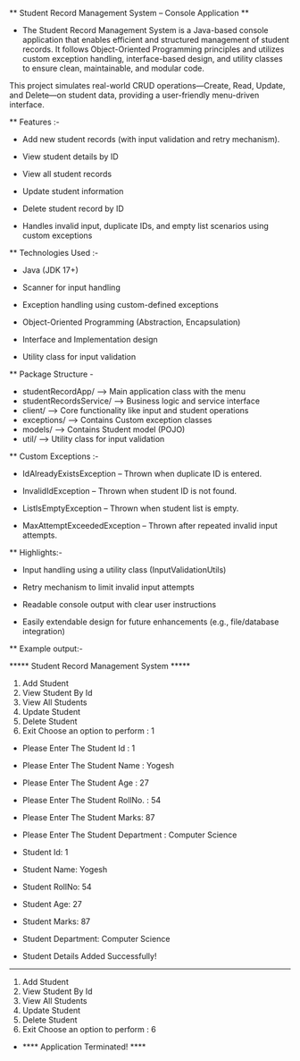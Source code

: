 ** Student Record Management System – Console Application **
- The Student Record Management System is a Java-based console application that enables efficient and structured management of student records. 
It follows Object-Oriented Programming principles and utilizes custom exception handling, interface-based design, and utility classes to ensure clean, maintainable, and modular code.

This project simulates real-world CRUD operations—Create, Read, Update, and Delete—on student data, providing a user-friendly menu-driven interface.
 
** Features :-

- Add new student records (with input validation and retry mechanism).

- View student details by ID

- View all student records

- Update student information

- Delete student record by ID

- Handles invalid input, duplicate IDs, and empty list scenarios using custom exceptions


**  Technologies Used :-
- Java (JDK 17+)

- Scanner for input handling

- Exception handling using custom-defined exceptions

- Object-Oriented Programming (Abstraction, Encapsulation)

- Interface and Implementation design

- Utility class for input validation

** Package Structure -

- studentRecordApp/ -->    Main application class with the menu
- studentRecordsService/ -->  Business logic and service interface
- client/         -->        Core functionality like input and student operations
- exceptions/     -->       Contains Custom exception classes
- models/        -->          Contains Student model (POJO)
- util/        -->            Utility class for input validation

** Custom Exceptions :-

- IdAlreadyExistsException – Thrown when duplicate ID is entered.

- InvalidIdException – Thrown when student ID is not found.

- ListIsEmptyException – Thrown when student list is empty.

- MaxAttemptExceededException – Thrown after repeated invalid input attempts.

** Highlights:-

- Input handling using a utility class (InputValidationUtils)

- Retry mechanism to limit invalid input attempts

- Readable console output with clear user instructions

- Easily extendable design for future enhancements (e.g., file/database integration)

** Example output:-

***** Student Record Management System *****
1. Add Student
2. View Student By Id
3. View All Students
4. Update Student
5. Delete Student
6. Exit
   Choose an option to perform :
   1

- Please Enter The Student Id :
   1
- Please Enter The Student Name :
   Yogesh
- Please Enter The Student Age :
   27
- Please Enter The Student RollNo. :
   54
- Please Enter The Student Marks:
   87
- Please Enter The Student Department :
   Computer Science

- Student Id: 1
- Student Name: Yogesh
- Student RollNo: 54
- Student Age: 27
- Student Marks: 87
- Student Department: Computer Science 
- Student Details Added Successfully!
-------------------------------------
1. Add Student
2. View Student By Id
3. View All Students
4. Update Student
5. Delete Student
6. Exit
   Choose an option to perform :
   6
- **** Application Terminated! ****
